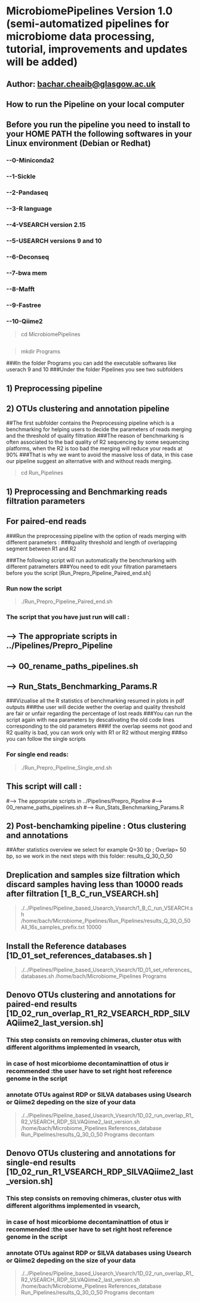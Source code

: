 # MicrobiomePipelines Version 1.0 (semi-automatized pipelines for microbiome data processing, tutorial, improvements and updates will be added)
## Author: bachar.cheaib@glasgow.ac.uk
## How to run the Pipeline on your local computer 

## Before you run the pipeline you need to install to your HOME PATH the following softwares in your Linux environment (Debian or Redhat)
### --0-Miniconda2
### --1-Sickle 
### --2-Pandaseq
### --3-R language 
### --4-VSEARCH version 2.15
### --5-USEARCH versions 9 and 10 
### --6-Deconseq
### --7-bwa mem
### --8-Mafft
### --9-Fastree
### --10-Qiime2


> cd MicrobiomePipelines
## 
> mkdir Programs

###In the folder Programs you can add the executable softwares like userach 9 and 10
###Under the folder Pipelines you see two subfolders 
## 1) Preprocessing pipeline 
## 2) OTUs clustering and annotation pipeline 

##The first subfolder contains the Preprocessing pipeline which is a benchmarking for helping users to decide the parameters of reads merging and the threshold of quality filtration
###The reason of benchmarking is often associated to the bad quality of R2 sequencing by some sequencing platforms, when the R2 is too bad the merging will reduce your reads at 90%
###That is why we want to avoid the massive loss of data, in this case our pipeline suggest an alternative with and without reads merging.

> cd Run_Pipelines

## 1) Preprocessing and Benchmarking reads filtration parameters
## For paired-end reads 
###Run the preprocessing pipeline with the option of reads merging with different parameters : 
###quality threshold and length of overlapping segment between R1 and R2 

###The following script will run automatically the benchmarking with different patrameters 
###You need to edit your filtration parametaers before you the script [Run_Prepro_Pipeline_Paired_end.sh]

### Run now the script 
> ./Run_Prepro_Pipeline_Paired_end.sh

### The script that you have just run will call : 
## --> The appropriate scripts in ../Pipelines/Prepro_Pipeline 
## --> 00_rename_paths_pipelines.sh
## --> Run_Stats_Benchmarking_Params.R

###Vizualise all the R statistics of benchmarking resumed in plots in pdf outputs 
###the user will decide wether the overlap and quality threshold are fair or unfair regarding the percentage of lost reads 
###You can run the script again with nea parameters by descativating the old code lines corresponding to the old parameters 
###if the overlap seems not good and R2 quality is bad, you can work only with R1 or R2 without merging 
###so you can follow the single scripts 

### For single end reads:

> ./Run_Prepro_Pipeline_Single_end.sh
## This script will call :
#--> The appropriate scripts in ../Pipelines/Prepro_Pipeline 
#--> 00_rename_paths_pipelines.sh
#--> Run_Stats_Benchmarking_Params.R

## 2) Post-benchamking pipeline : Otus clustering and annotations

##After statistics overview we select for example Q=30 bp ; Overlap= 50 bp, so we work in the next steps with this folder: results_Q_30_O_50

## Dreplication and samples size filtration which discard samples having less than 10000 reads after filtration [1_B_C_run_VSEARCH.sh]

> ./../Pipelines/Pipeline_based_Usearch_Vsearch/1_B_C_run_VSEARCH.sh /home/bach/Microbiome_Pipelines/Run_Pipelines/results_Q_30_O_50 All_16s_samples_prefix.txt 10000

## Install the Reference databases [1D_01_set_references_databases.sh ]
> ./../Pipelines/Pipeline_based_Usearch_Vsearch/1D_01_set_references_databases.sh /home/bach/Microbiome_Pipelines Programs


## Denovo OTUs clustering and annotations for paired-end results [1D_02_run_overlap_R1_R2_VSEARCH_RDP_SILVAQiime2_last_version.sh]
### This step consists on removing chimeras, cluster otus with different algorithms implemented in vsearch, 
### in case of host micorbiome decontaminattion of otus ir recommended :the user  have to set right host reference genome in the script
### annotate OTUs against RDP or SILVA databases using Usearch or Qiime2 depeding on the size of your data

> ./../Pipelines/Pipeline_based_Usearch_Vsearch/1D_02_run_overlap_R1_R2_VSEARCH_RDP_SILVAQiime2_last_version.sh /home/bach/Microbiome_Pipelines References_database Run_Pipelines/results_Q_30_O_50 Programs decontam


## Denovo OTUs clustering and annotations for single-end results [1D_02_run_R1_VSEARCH_RDP_SILVAQiime2_last_version.sh]
### This step consists on removing chimeras, cluster otus with different algorithms implemented in vsearch, 
### in case of host micorbiome decontaminattion of otus ir recommended :the user  have to set right host reference genome in the script
### annotate OTUs against RDP or SILVA databases using Usearch or Qiime2 depeding on the size of your data

> ./../Pipelines/Pipeline_based_Usearch_Vsearch/1D_02_run_overlap_R1_R2_VSEARCH_RDP_SILVAQiime2_last_version.sh /home/bach/Microbiome_Pipelines References_database Run_Pipelines/results_Q_30_O_50 Programs decontam



